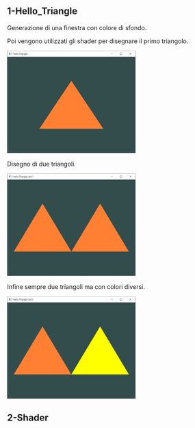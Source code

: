 ## 1-Hello_Triangle

Generazione di una finestra con colore di sfondo.

Poi vengono utilizzati gli shader per disegnare il primo triangolo.

<img src="https://github.com/fedebert-cmd/Programmazione-Grafica/blob/main/Images/1.PNG" width="300">

Disegno di due triangoli.

<img src="https://github.com/fedebert-cmd/Programmazione-Grafica/blob/main/Images/2.PNG" width="300">

Infine sempre due triangoli ma con colori diversi.

<img src="https://github.com/fedebert-cmd/Programmazione-Grafica/blob/main/Images/3.PNG" width="300">

## 2-Shader
